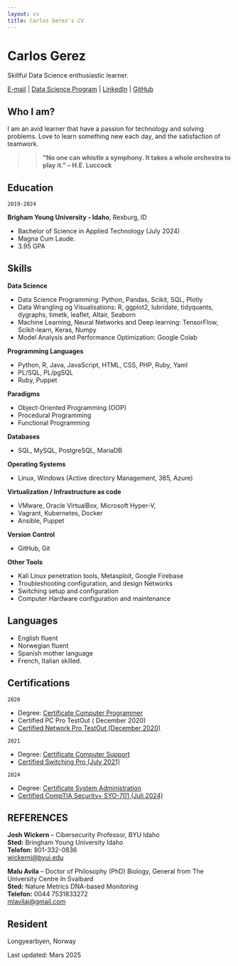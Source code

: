 ```yaml
---
layout: cv
title: Carlos Gerez's CV
---
```

# Carlos Gerez
Skillful Data Science enthusiastic learner.

<div id="webaddress">
<a href="mailto:ger19005@byui.edu">E-mail</a>
| <a href="https://byuidatascience.github.io/">Data Science Program</a>
| <a href="https://www.linkedin.com/in/carlos-gerez-solid-state928b98a4/">LinkedIn</a>
| <a href="https://github.com/carlosdgerez?tab=repositories">GitHub</a>
</div>

## Who I am?
I am  an avid learner that have a passion for technology and solving problems.
Love to learn something new each day, and the satisfaction of teamwork.  

>> **"No one can whistle a symphony. It takes a whole orchestra to play it." – H.E. Luccock**

## Education

`2019-2024`

__Brigham Young University - Idaho__, Rexburg, ID

-  Bachelor of Science in Applied Technology (July 2024)
-  Magna Cum Laude.
-  3.95 GPA




## Skills

__Data Science__

- Data Science Programming: Python, Pandas, Scikit, SQL, Plotly  
- Data Wrangling og Visualisations:  R, ggplot2, lubridate, tidyquants, dygraphs, timetk, leaflet, Altair, Seaborn  
- Machine Learning, Neural Networks and  Deep learning: TensorFlow, Scikit-learn, Keras, Numpy
- Model Analysis and Performance Optimization:  Google Colab  

__Programming Languages__

- Python, R, Java, JavaScript, HTML, CSS, PHP, Ruby, Yaml 
- PL/SQL, PL/pgSQL
- Ruby, Puppet

__Paradigms__

- Object-Oriented Programming (OOP)
- Procedural Programming
- Functional Programming   

__Databases__

- SQL, MySQL, PostgreSQL, MariaDB  

__Operating Systems__

- Linux, Windows (Active directory Management, 365, Azure)  

__Virtualization / Infrastructure as code__

- VMware, Oracle VirtualBox, Microsoft Hyper-V, 
- Vagrant, Kubernetes, Docker
- Ansible, Puppet

__Version Control__

- GitHub, Git  

__Other Tools__

- Kali Linux penetration tools, Metasploit, Google Firebase  
- Troubleshooting configuration, and design Networks  
- Switching setup and configuration 
- Computer Hardware configuration and maintenance

## Languages

- English fluent
- Norwegian fluent
- Spanish mother language
- French, Italian skilled.

## Certifications

 `2020`  
-  Degree: [Certificate Computer Programmer](https://www.michaelsutter.com/ediploma?fn=diplomastatuscheck&key=01000000a2f381e11d60968e7096723cc449e6d5590bb92f75bdbc1245397c50c2990b1773c183443a9eac98777747395283fecc)
- Certified PC Pro TestOut ( December 2020)
- [Certified Network Pro TestOut (December 2020)](../CertificateNetwork.pdf)

`2021`
- Degree: [Certificate Computer Support](https://www.michaelsutter.com/ediploma?fn=diplomastatuscheck&key=020000003105fdc496759660de5484d2f932b7178020a69b8d629b1ac0c244bf1e2a9e5aa8c6901a424b3cb3fedd8a71d75f98faf89bad237008ddf833ff46ace4500a0a)
- [Certified Switching Pro (July 2021)](../CertificateSwitchingPro.pdf)
  
`2024`
- Degree: [Certificate System Administration](https://www.michaelsutter.com/ediploma?fn=diplomastatuscheck&key=02000000c9ec19dd39add2463e2c60f29def1f294e322848d3b02b480bc2a95c975569340a954596580309649867a58cfbcca91c11ddabfd0c8fd995a8770e34882aa2c2)   
-  [Certified CompTIA Security+ SYO-701 (Juli 2024)](../CompTIASecurity+certificate.pdf)
  
## REFERENCES
__Josh Wickern__ 
– Cibersecurity Professor, BYU Idaho  
 __Sted:__ Bringham Young University Idaho  
 __Telefon:__ 801-332-0836  
  [wickernj@byui.edu](mailto:wickernj@byui.edu)  

__Malu Avila__ 
– Doctor of Philosophy (PhD) Biology, General from The University Centre In Svalbard  
__Sted:__ Nature Metrics DNA-based Monitoring  
__Telefon:__ 0044 7531833272  
  [mlavilaj@gmail.com](mailto:mlavilaj@gmail.com) 
 


## Resident
Longyearbyen, Norway

Last updated: Mars 2025


